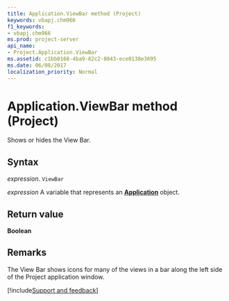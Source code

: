 ```yaml
---
title: Application.ViewBar method (Project)
keywords: vbapj.chm966
f1_keywords:
- vbapj.chm966
ms.prod: project-server
api_name:
- Project.Application.ViewBar
ms.assetid: c1bb0168-4ba9-82c2-8043-ece0138e3695
ms.date: 06/08/2017
localization_priority: Normal
---
```



# Application.ViewBar method (Project)

Shows or hides the View Bar.


## Syntax

_expression_. `ViewBar`

_expression_ A variable that represents an **[Application](Project.Application.md)** object.


## Return value

 **Boolean**


## Remarks

The View Bar shows icons for many of the views in a bar along the left side of the Project application window.

[!include[Support and feedback](~/includes/feedback-boilerplate.md)]
